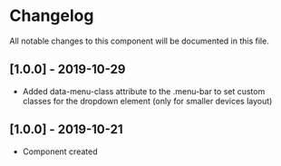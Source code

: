 # Changelog
All notable changes to this component will be documented in this file.

## [1.0.0] - 2019-10-29
- Added data-menu-class attribute to the .menu-bar to set custom classes for the dropdown element (only for smaller devices layout)

## [1.0.0] - 2019-10-21
- Component created

